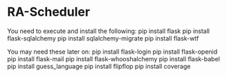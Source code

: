 # RA-Scheduler

You need to execute and install the following:
pip install flask
pip install flask-sqlalchemy
pip install sqlalchemy-migrate
pip install flask-wtf

You may need these later on:
pip install flask-login
pip install flask-openid
pip install flask-mail
pip install flask-whooshalchemy
pip install flask-babel
pip install guess_language
pip install flipflop
pip install coverage